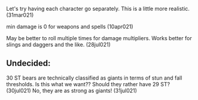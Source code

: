 Let's try having each character go separately.  This is a little more
realistic. (31mar021)

min damage is 0 for weapons and spells (10apr021)

May be better to roll multiple times for damage multipliers.
Works better for slings and daggers and the like. (28jul021)

Undecided:
---------
30 ST bears are technically classified as giants in terms of stun and fall thresholds.  Is this what we want?? Should they rather have 29 ST? (30jul021)
No, they are as strong as giants! (31jul021)